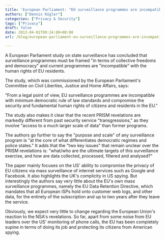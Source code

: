 ```yaml
---
title: 'European Parliament: "EU surveillance programmes are incompatible with the fundamental human rights of citizens and residents in the EU."'
authors: ["Dennis Kügler"]
categories: ["Privacy & Security"]
tags: ["Privacy"]
draft: false
date: 2013-04-01T09:24:00+00:00
url: /blog/european-parliament-eu-surveillance-programmes-are-incompatible-with-the-fundamental-human-rights-of-citizens-and-residents-in-the-eu/

---
```

A European Parliament study on state surveillance has concluded that surveillance programmes must be framed "in terms of collective freedoms and democracy" and current programmes are "incompatible" with the human rights of EU residents.

The study, which was commissioned by the European Parliament's Committee on Civil Liberties, Justice and Home Affairs, says:

"From a legal point of view, EU surveillance programmes are incompatible with minimum democratic rule of law standards and compromise the security and fundamental human rights of citizens and residents in the EU."

The study also makes it clear that the recent PRISM revelations are markedly different from past security service "transgressions," as they involve "access to a much larger scale of data" than former programs.

The authors go further to say the "purpose and scale" of any surveillance program is "at the core of what differentiates democratic regimes and police states." It adds that the "two key issues" that remain unclear over the PRISM revelations is: "what/who are the ultimate targets of this surveillance exercise, and how are data collected, processed, filtered and analysed?"

The paper mainly focuses on the US' ability to compromise the privacy of EU citizens via mass surveillance of internet services such as Google and Facebook. It also highlights the UK's complicity in US spying. But interestingly the authors say very little about the EU's own mass surveillance programmes, namely the EU Data Retention Directive, which mandates that all European ISPs hold onto customer web logs, and other data, for the entirety of the subscription and up to two years after they leave the service.

Obviously, we expect very little to change regarding the European Union's reaction to the NSA's revelations. So far, apart from some noise from EU leaders over the US' monitoring of phone calls, the EU has been completely supine in terms of doing its job and protecting its citizens from American spying.